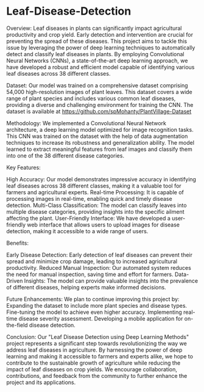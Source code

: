# Leaf-Disease-Detection
Overview:
Leaf diseases in plants can significantly impact agricultural productivity and crop yield. Early detection and intervention are crucial for preventing the spread of these diseases. This project aims to tackle this issue by leveraging the power of deep learning techniques to automatically detect and classify leaf diseases in plants. By employing Convolutional Neural Networks (CNNs), a state-of-the-art deep learning approach, we have developed a robust and efficient model capable of identifying various leaf diseases across 38 different classes.

Dataset:
Our model was trained on a comprehensive dataset comprising 54,000 high-resolution images of plant leaves. This dataset covers a wide range of plant species and includes various common leaf diseases, providing a diverse and challenging environment for training the CNN. The dataset is available at https://github.com/spMohanty/PlantVillage-Dataset

Methodology:
We implemented a Convolutional Neural Network architecture, a deep learning model optimized for image recognition tasks. This CNN was trained on the dataset with the help of data augmentation techniques to increase its robustness and generalization ability. The model learned to extract meaningful features from leaf images and classify them into one of the 38 different disease categories.

Key Features:

High Accuracy: Our model demonstrates impressive accuracy in identifying leaf diseases across 38 different classes, making it a valuable tool for farmers and agricultural experts.
Real-time Processing: It is capable of processing images in real-time, enabling quick and timely disease detection.
Multi-Class Classification: The model can classify leaves into multiple disease categories, providing insights into the specific ailment affecting the plant.
User-Friendly Interface: We have developed a user-friendly web interface that allows users to upload images for disease detection, making it accessible to a wide range of users.

Benefits:

Early Disease Detection: Early detection of leaf diseases can prevent their spread and minimize crop damage, leading to increased agricultural productivity.
Reduced Manual Inspection: Our automated system reduces the need for manual inspection, saving time and effort for farmers.
Data-Driven Insights: The model can provide valuable insights into the prevalence of different diseases, helping experts make informed decisions.

Future Enhancements:
We plan to continue improving this project by:
Expanding the dataset to include more plant species and disease types.
Fine-tuning the model to achieve even higher accuracy.
Implementing real-time disease severity assessment.
Developing a mobile application for on-the-field disease detection.

Conclusion:
Our "Leaf Disease Detection using Deep Learning Methods" project represents a significant step towards revolutionizing the way we address leaf diseases in agriculture. By harnessing the power of deep learning and making it accessible to farmers and experts alike, we hope to contribute to the sustainable growth of agriculture while reducing the impact of leaf diseases on crop yields. We encourage collaboration, contributions, and feedback from the community to further enhance the project and its applications.
